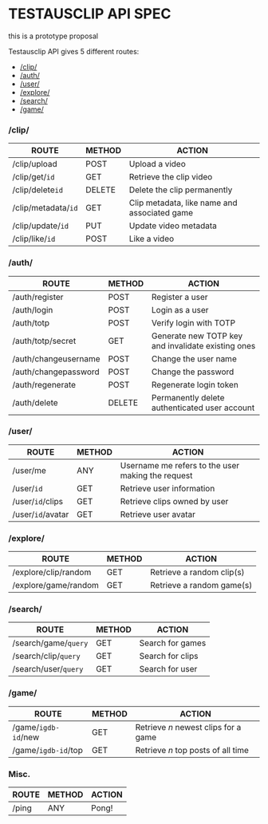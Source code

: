 # TESTAUSCLIP API SPEC

this is a prototype proposal

Testausclip API gives 5 different routes:
- [/clip/](#clip)
- [/auth/](#auth)
- [/user/](#user)
- [/explore/](#explore)
- [/search/](#search)
- [/game/](#game)

### <a name="clip"></a> /clip/

| ROUTE | METHOD | ACTION |
|---|---|---|
|/clip/upload            |POST|        Upload a video|
|/clip/get/`id`          |GET|         Retrieve the clip video|
|/clip/delete`id`        |DELETE|      Delete the clip permanently|
|/clip/metadata/`id`     |GET|         Clip metadata, like name and associated game|
|/clip/update/`id`       |PUT|         Update video metadata|
|/clip/like/`id`         |POST|        Like a video|

### <a name="auth"></a> /auth/

| ROUTE | METHOD | ACTION |
|---|---|---|
|/auth/register          |POST|        Register a user|
|/auth/login             |POST|        Login as a user|
|/auth/totp              |POST|        Verify login with TOTP|
|/auth/totp/secret       |GET|         Generate new TOTP key and invalidate existing ones|
|/auth/changeusername    |POST|        Change the user name|
|/auth/changepassword    |POST|        Change the password|
|/auth/regenerate        |POST|        Regenerate login token|
|/auth/delete            |DELETE|      Permanently delete authenticated user account|



### <a name="user"></a> /user/
| ROUTE | METHOD | ACTION |
|---|---|---|
|/user/me                |ANY|         Username me refers to the user making the request|
|/user/`id`              |GET|         Retrieve user information|
|/user/`id`/clips        |GET|         Retrieve clips owned by user|
|/user/`id`/avatar       |GET|         Retrieve user avatar|


### <a name="explore"></a> /explore/
| ROUTE | METHOD | ACTION |
|---|---|---|
|/explore/clip/random    |GET|         Retrieve a random clip(s)|
|/explore/game/random    |GET|         Retrieve a random game(s)|



### <a name="search"></a> /search/
| ROUTE | METHOD | ACTION |
|---|---|---|
|/search/game/`query`    |GET|         Search for games|
|/search/clip/`query`    |GET|         Search for clips|
|/search/user/`query`    |GET|         Search for user|


### <a name="game"></a> /game/
| ROUTE | METHOD | ACTION |
|---|---|---|
|/game/`igdb-id`/new     |GET|         Retrieve *n* newest clips for a game|
|/game/`igdb-id`/top     |GET|         Retrieve *n* top posts of all time|



### Misc.
| ROUTE | METHOD | ACTION |
|---|---|---|
|/ping                   |ANY|         Pong!|